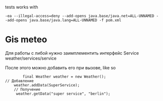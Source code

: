 tests works with
```
-ea --illegal-access=deny --add-opens java.base/java.net=ALL-UNNAMED --add-opens java.base/java.lang=ALL-UNNAMED -f pom.xml
 ```

# Gis meteo

Для работы с либой нужно заимплементить интерфейс Service
  weather/services/service

После этого можно добавить его при вызове, like so
   ```
           final Weather weather = new Weather();
   // Добавление
       weather.addData(SuperService);
       // Получение
        weather.getData("super service", "berlin");
   ```